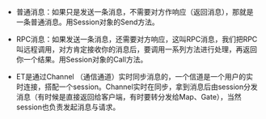 * 普通消息：如果只是发送一条消息，不需要对方作响应（返回消息），那就是一条普通消息。用Session对象的Send方法。

* RPC消息：如果发送一条消息，还需要对方响应，这叫RPC消息，我们把RPC叫远程调用，对方肯定接收你的消息后，要调用一系列方法进行处理，再返回你一个结果。用Session对象的Call方法。
  
* ET是通过Channel （通信通道）实时同步消息的，一个信道是一个用户的实时连接，搭配一个session。Channel实时在同步，拿到消息后由session分发消息（有时候是直接返回给客户端，有时要转分发给Map、Gate），当然session也负责发起消息与请求。